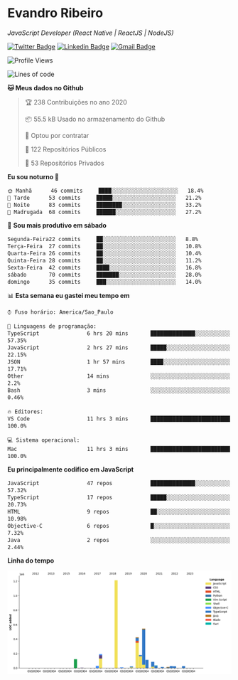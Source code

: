 # Evandro **Ribeiro**

*JavaScript Developer (React Native | ReactJS | NodeJS)*

[![Twitter Badge](https://img.shields.io/badge/-@ribeiroevandro-201B2D?style=flat-square&labelColor=201B2D&logo=twitter&logoColor=white&link=https://twitter.com/ribeiroevandro)](https://twitter.com/ribeiroevandro) 
[![Linkedin Badge](https://img.shields.io/badge/-Evandro%20Ribeiro-201B2D?style=flat-square&logo=Linkedin&logoColor=white&link=https://www.linkedin.com/in/ribeiroevandro)](https://www.linkedin.com/in/ribeiroevandro) 
[![Gmail Badge](https://img.shields.io/badge/-oi@ribeiroevandro.com.br-201B2D?style=flat-square&logo=Gmail&logoColor=white&link=mailto:oi@ribeiroevandro.com.br)](mailto:oi@ribeiroevandro.com.br)


<!--START_SECTION:waka-->
![Profile Views](http://img.shields.io/badge/Visualizac%C3%B5es%20do%20perfil-5-blue)

![Lines of code](https://img.shields.io/badge/Desde%20o%20Hello%20World%20eu%20escrevi-11.7%20million%20linhas%20de%20c%C3%B3digo-blue)

**🐱 Meus dados no Github** 

> 🏆 238 Contribuições no ano 2020
 > 
> 📦 55.5 kB Usado no armazenamento do Github 
 > 
> 💼 Optou por contratar
 > 
> 📜 122 Repositórios Públicos
 > 
> 🔑 53 Repositórios Privados 

**Eu sou noturno 🦉** 

```text
🌞 Manhã      46 commits     ████░░░░░░░░░░░░░░░░░░░░░   18.4% 
🌆 Tarde      53 commits     █████░░░░░░░░░░░░░░░░░░░░   21.2% 
🌃 Noite      83 commits     ████████░░░░░░░░░░░░░░░░░   33.2% 
🌙 Madrugada  68 commits     ██████░░░░░░░░░░░░░░░░░░░   27.2%

```
📅 **Sou mais produtivo em sábado** 

```text
Segunda-Feira22 commits     ██░░░░░░░░░░░░░░░░░░░░░░░   8.8% 
Terça-Feira  27 commits     ██░░░░░░░░░░░░░░░░░░░░░░░   10.8% 
Quarta-Feira 26 commits     ██░░░░░░░░░░░░░░░░░░░░░░░   10.4% 
Quinta-Feira 28 commits     ██░░░░░░░░░░░░░░░░░░░░░░░   11.2% 
Sexta-Feira  42 commits     ████░░░░░░░░░░░░░░░░░░░░░   16.8% 
sábado       70 commits     ███████░░░░░░░░░░░░░░░░░░   28.0% 
domingo      35 commits     ███░░░░░░░░░░░░░░░░░░░░░░   14.0%

```


📊 **Esta semana eu gastei meu tempo em** 

```text
⌚︎ Fuso horário: America/Sao_Paulo

💬 Linguagens de programação: 
TypeScript               6 hrs 20 mins       ██████████████░░░░░░░░░░░   57.35% 
JavaScript               2 hrs 27 mins       █████░░░░░░░░░░░░░░░░░░░░   22.15% 
JSON                     1 hr 57 mins        ████░░░░░░░░░░░░░░░░░░░░░   17.71% 
Other                    14 mins             ░░░░░░░░░░░░░░░░░░░░░░░░░   2.2% 
Bash                     3 mins              ░░░░░░░░░░░░░░░░░░░░░░░░░   0.46%

🔥 Editores: 
VS Code                  11 hrs 3 mins       █████████████████████████   100.0%

💻 Sistema operacional: 
Mac                      11 hrs 3 mins       █████████████████████████   100.0%

```

**Eu principalmente codifico em JavaScript** 

```text
JavaScript               47 repos            ██████████████░░░░░░░░░░░   57.32% 
TypeScript               17 repos            █████░░░░░░░░░░░░░░░░░░░░   20.73% 
HTML                     9 repos             ██░░░░░░░░░░░░░░░░░░░░░░░   10.98% 
Objective-C              6 repos             █░░░░░░░░░░░░░░░░░░░░░░░░   7.32% 
Java                     2 repos             ░░░░░░░░░░░░░░░░░░░░░░░░░   2.44%

```


**Linha do tempo**

![Chart not found](https://github.com/ribeiroevandro/ribeiroevandro/blob/master/charts/bar_graph.png) 


<!--END_SECTION:waka-->
